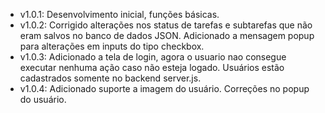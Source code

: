 - v1.0.1:
  Desenvolvimento inicial, funções básicas.
- v1.0.2:
  Corrigido alterações nos status de tarefas e subtarefas que não eram salvos no banco de dados JSON.
  Adicionado a mensagem popup para alterações em inputs do tipo checkbox.
- v1.0.3:
  Adicionado a tela de login, agora o usuario nao consegue executar nenhuma ação caso não esteja logado.
  Usuários estão cadastrados somente no backend server.js.
- v1.0.4:
  Adicionado suporte a imagem do usuário.
  Correções no popup do usuário.
